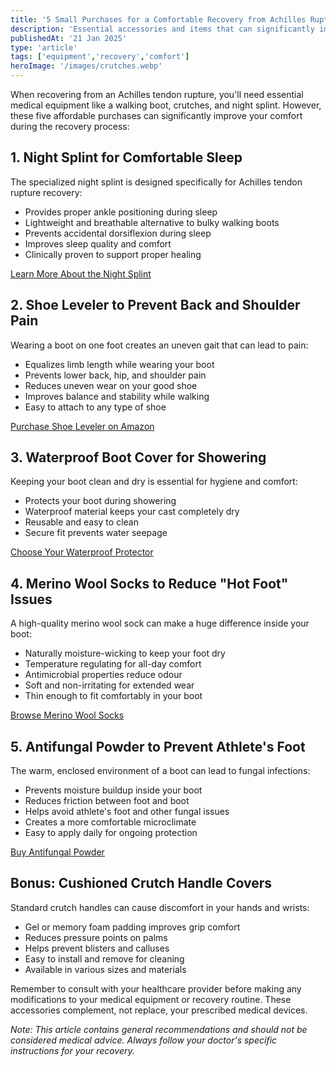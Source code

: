 ```yaml
---
title: '5 Small Purchases for a Comfortable Recovery from Achilles Rupture'
description: 'Essential accessories and items that can significantly improve your comfort during Achilles tendon rupture recovery'
publishedAt: '21 Jan 2025'
type: 'article'
tags: ['equipment','recovery','comfort']
heroImage: '/images/crutches.webp'
---
```


When recovering from an Achilles tendon rupture, you'll need essential medical equipment like a walking boot, crutches, and night splint. However, these five affordable purchases can significantly improve your comfort during the recovery process:

## 1. Night Splint for Comfortable Sleep

The specialized night splint is designed specifically for Achilles tendon rupture recovery:

* Provides proper ankle positioning during sleep
* Lightweight and breathable alternative to bulky walking boots
* Prevents accidental dorsiflexion during sleep
* Improves sleep quality and comfort
* Clinically proven to support proper healing

[Learn More About the Night Splint](https://thetismedical.com/night-splint)

## 2. Shoe Leveler to Prevent Back and Shoulder Pain

Wearing a boot on one foot creates an uneven gait that can lead to pain:

* Equalizes limb length while wearing your boot
* Prevents lower back, hip, and shoulder pain
* Reduces uneven wear on your good shoe
* Improves balance and stability while walking
* Easy to attach to any type of shoe

[Purchase Shoe Leveler on Amazon](https://www.amazon.co.uk/Evenup-Raise-Medium-Levelling-Device/dp/B0D8FRLMJJ/ref=sr_1_5?adgrpid=1177578680459685&dib=eyJ2IjoiMSJ9.-W7bGwlBgB4KO5hiHtLn0Rq6DKT_alolBnAQ9IS0iCcjv0ivyBPkMktnVT0GL0Y2BescXaemOFA4XzyTQaat7w3dkdgdykqEAAjZv_kozQ3s5HEEXJWGKpkeoay_66CnR6qb-1d_UFwwjw6kelI-t8BFCw4EUIJc2pbJQNcRzqS6_RlnWsFsToDSE60iRrTzTzWrAUSA2TMSphMlXRunomG7ZdhpzIzPitCg2fXF_Y0efbtZ8aRV15K9N-674XzTU5pVZt61wA2PCXtfaDkbMjyr4Aratj2eb5JwiCJyJWMyR0ea6PZmP7C_EDUmTe2vQO_aevJHUz_opasMODwmzDPP8FvsxApixI9_OemFV8RAyRfWBxL-1NDlHn1nS_NngqvPaBWFcsLejJJMuStstXHQ-eWzPjNPH9QGWINrvikc2AuKaHkmVHVwKUxw8dZ5.sVpe5OiUaC5zRpt3Fz9tVGuojNrJhopdTsjv0zy9mPg&dib_tag=se&hvadid=73598869168564&hvbmt=be&hvdev=c&hvlocphy=41471&hvnetw=o&hvqmt=e&hvtargid=kwd-73598938005633%3Aloc-188&hydadcr=22615_2286983&keywords=even%2Bup%2Bshoes&mcid=7db042e9eebc3de9bc73e70dcfb93f60&msclkid=00aa17d117241ad7811870093fd6add6&qid=1742219516&sr=8-5&th=1)

## 3. Waterproof Boot Cover for Showering

Keeping your boot clean and dry is essential for hygiene and comfort:

* Protects your boot during showering
* Waterproof material keeps your cast completely dry
* Reusable and easy to clean
* Secure fit prevents water seepage

[Choose Your Waterproof Protector](https://limboproducts.co.uk/configurator/)

## 4. Merino Wool Socks to Reduce "Hot Foot" Issues

A high-quality merino wool sock can make a huge difference inside your boot:

* Naturally moisture-wicking to keep your foot dry
* Temperature regulating for all-day comfort
* Antimicrobial properties reduce odour
* Soft and non-irritating for extended wear
* Thin enough to fit comfortably in your boot

[Browse Merino Wool Socks](https://www.amazon.co.uk/s?k=best+merino+wool+socks&adgrpid=1184174921596027&hvadid=74011182706678&hvbmt=be&hvdev=c&hvlocphy=41471&hvnetw=o&hvqmt=e&hvtargid=kwd-74011067613491%3Aloc-188&hydadcr=22585_2286999&mcid=558110d3b82039bdb413bceb148005bc&msclkid=acbc9fbbc53a136b3b3bf863ee679ac6&tag=mh0a9-21&ref=pd_sl_4lzcjzat83_e)

## 5. Antifungal Powder to Prevent Athlete's Foot

The warm, enclosed environment of a boot can lead to fungal infections:

* Prevents moisture buildup inside your boot
* Reduces friction between foot and boot
* Helps avoid athlete's foot and other fungal issues
* Creates a more comfortable microclimate
* Easy to apply daily for ongoing protection

[Buy Antifungal Powder](https://www.amazon.co.uk/SDMAX-Athletes-Medicated-Anti-FUNGAL-Excessive/dp/B0CQTH4V94/ref=sr_1_56?adgrpid=1188572992248255&dib=eyJ2IjoiMSJ9.FGjNcAmhT_W9rA6DCpuIejMuwnHZ9RJ9GHFDpbZA-6NvFHrzLmLpg2caAJqtcTB4N4mA4hR21b_fdvm5cqfMzDzBLejWqZ8sLeGYBzaTQkBCIdI09UfYXJlPN1OqS2RXGFzuRKxroK_822KXDcdu23fqPKdOqsMfxZNqTU3MvEAia0DkzxQsxTonTXORUJuZm1WAcJ_moSK7SfHdO_Pwqsjt20U1VjAidPsmMBnA__KW7_lEQvFy2QJLse8S0qo0tfAG0uZ8lv0npYagjtRG4nd-AvmOBDjGJRo2I_byCYCL6c17wyb29rPPU7KvyL6ZP7WkeqI7bHOanj1SSK_v3x6NO9fharsqxinR9Cv3pJ4vgwNR9ROxM6mYjj0ZzZ2bkChGbb4V6GYXKdRmn8iyYz_M5M8yQzN_R6BmjsSGDJMCNi_tztrznkiYFM68ELVp.ff12WrUhIfFmNV_8J1F7AiJX2UfM6uziUPFW4c1E7hQ&dib_tag=se&hvadid=74286018478784&hvbmt=be&hvdev=c&hvlocphy=41471&hvnetw=o&hvqmt=e&hvtargid=kwd-74285971499558%3Aloc-188&hydadcr=8497_1852562&keywords=talc%2Bantifungal&mcid=16c3b4eecf2836ef88cdf0a07462f853&msclkid=2bb0f9f43d2a1e5b83bf9e2c148a0d21&qid=1742219694&sr=8-56&th=1)

## Bonus: Cushioned Crutch Handle Covers

Standard crutch handles can cause discomfort in your hands and wrists:

* Gel or memory foam padding improves grip comfort
* Reduces pressure points on palms
* Helps prevent blisters and calluses
* Easy to install and remove for cleaning
* Available in various sizes and materials

Remember to consult with your healthcare provider before making any modifications to your medical equipment or recovery routine. These accessories complement, not replace, your prescribed medical devices.

*Note: This article contains general recommendations and should not be considered medical advice. Always follow your doctor's specific instructions for your recovery.*
